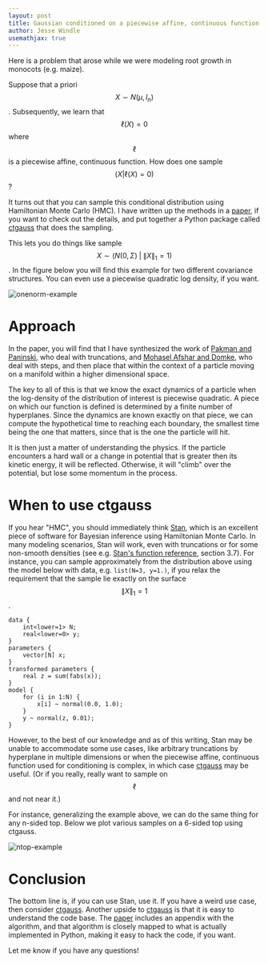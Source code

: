 ```yaml
---
layout: post
title: Gaussian conditioned on a piecewise affine, continuous function
author: Jesse Windle
usemathjax: true
---
```


Here is a problem that arose while we were modeling root growth in
monocots (e.g. maize).  

Suppose that a priori $$X \sim N(\mu, I_n)$$.  Subsequently, we learn
that $$\ell(X) = 0$$ where $$\ell$$ is a piecewise affine, continuous
function.  How does one sample $$(X \vert \ell(X) = 0)$$?

It turns out that you can sample this conditional distribution using
Hamiltonian Monte Carlo (HMC).  I have written up the methods in a
[paper][paper], if you want to check out the details, and put together
a Python package called [ctgauss][ctgauss] that does the sampling.

This lets you do things like sample $$X \sim (N(0, \Sigma) \; \vert \;
\|X\|_1 = 1)$$.  In the figure below you will find this example for
two different covariance structures.  You can even use a piecewise
quadratic log density, if you want.

![onenorm-example](../images/onenorm-example.jpg)


# Approach

In the paper, you will find that I have synthesized the work of
[Pakman and Paninski][Pakman14], who deal with truncations, and
[Mohasel Afshar and Domke][Afshar15], who deal with steps, and then
place that within the context of a particle moving on a manifold
within a higher dimensional space.

The key to all of this is that we know the exact dynamics of a
particle when the log-density of the distribution of interest is
piecewise quadratic.  A piece on which our function is defined is
determined by a finite number of hyperplanes.  Since the dynamics are
known exactly on that piece, we can compute the hypothetical time to
reaching each boundary, the smallest time being the one that matters,
since that is the one the particle will hit.

It is then just a matter of understanding the physics.  If the
particle encounters a hard wall or a change in potential that is
greater then its kinetic energy, it will be reflected.  Otherwise, it
will "climb" over the potential, but lose some momentum in the
process.



# When to use ctgauss

If you hear "HMC", you should immediately think
[Stan](https://mc-stan.org/), which is an excellent piece of software
for Bayesian inference using Hamiltonian Monte Carlo.  In many
modeling scenarios, Stan will work, even with truncations or for some
non-smooth densities (see e.g. [Stan's function
reference](https://mc-stan.org/docs/functions-reference/index.html),
section 3.7).  For instance, you can sample approximately from the
distribution above using the model below with data, e.g. `list(N=3,
y=1.)`, if you relax the requirement that the sample lie exactly
on the surface $$\|X\|_1 =1 $$.  

```
data {
	int<lower=1> N;
	real<lower=0> y;
}
parameters {
	vector[N] x;
}
transformed parameters {
	real z = sum(fabs(x));
}
model {
	for (i in 1:N) {
		x[i] ~ normal(0.0, 1.0);
	}
	y ~ normal(z, 0.01);
}
```

However, to the best of our knowledge and as of this writing, Stan may
be unable to accommodate some use cases, like arbitrary truncations by
hyperplane in multiple dimensions or when the piecewise affine,
continuous function used for conditioning is complex, in which case
[ctgauss][ctgauss] may be useful.  (Or if you really, really want to
sample on $$\ell$$ and not near it.)  


For instance, generalizing the example above, we can do the same thing
for any n-sided top.  Below we plot various samples on a 6-sided top
using ctgauss.

![ntop-example](../images/ntop-example.jpg)


# Conclusion

The bottom line is, if you can use Stan, use it.  If you have a weird
use case, then consider [ctgauss][ctgauss].  Another upside to
[ctgauss][ctgauss] is that it is easy to understand the code base.  The
[paper][paper] includes an appendix with the algorithm, and that
algorithm is closely mapped to what is actually implemented in Python,
making it easy to hack the code, if you want.  

Let me know if you have any questions!


[ctgauss]: https://github.com/jwindle/ctgauss

[paper]: https://arxiv.org/abs/2303.12185

[Pakman14]: https://arxiv.org/abs/1208.4118

[Afshar15]: https://proceedings.neurips.cc/paper/2015/file/8303a79b1e19a194f1875981be5bdb6f-Paper.pdf



